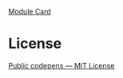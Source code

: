 <a href="http://codepen.io/imohkay/pen/PwPwWd/" target="_blank" rel="noopener noreferrer">Module Card</a>

# License

<a href="https://blog.codepen.io/legal/licensing/" target="_blank" rel="noopener noreferrer">Public codepens — MIT License</a>
